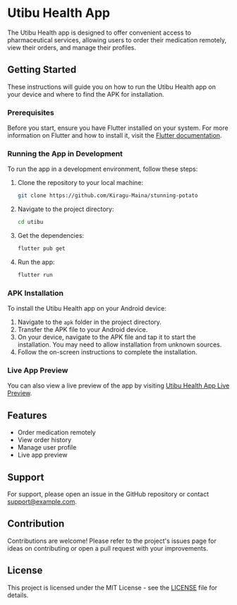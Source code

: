 # Utibu Health App

The Utibu Health app is designed to offer convenient access to pharmaceutical services, allowing users to order their medication remotely, view their orders, and manage their profiles.

## Getting Started

These instructions will guide you on how to run the Utibu Health app on your device and where to find the APK for installation.

### Prerequisites

Before you start, ensure you have Flutter installed on your system. For more information on Flutter and how to install it, visit the [Flutter documentation](https://flutter.dev/docs/get-started/install).

### Running the App in Development

To run the app in a development environment, follow these steps:

1. Clone the repository to your local machine:
   ```bash
   git clone https://github.com/Kiragu-Maina/stunning-potato
   ```
2. Navigate to the project directory:
   ```bash
   cd utibu
   ```
3. Get the dependencies:
   ```bash
   flutter pub get
   ```
4. Run the app:
   ```bash
   flutter run
   ```

### APK Installation

To install the Utibu Health app on your Android device:

1. Navigate to the `apk` folder in the project directory.
2. Transfer the APK file to your Android device.
3. On your device, navigate to the APK file and tap it to start the installation. You may need to allow installation from unknown sources.
4. Follow the on-screen instructions to complete the installation.

### Live App Preview

You can also view a live preview of the app by visiting [Utibu Health App Live Preview](https://g-assist-b207f.web.app/).

## Features

- Order medication remotely
- View order history
- Manage user profile
- Live app preview

## Support

For support, please open an issue in the GitHub repository or contact support@example.com.

## Contribution

Contributions are welcome! Please refer to the project's issues page for ideas on contributing or open a pull request with your improvements.

## License

This project is licensed under the MIT License - see the [LICENSE](LICENSE) file for details.
```

